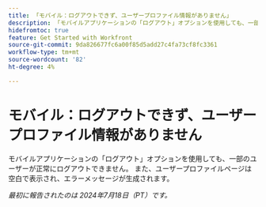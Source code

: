 ```yaml
---
title: 「モバイル：ログアウトできず、ユーザープロファイル情報がありません」
description: 「モバイルアプリケーションの「ログアウト」オプションを使用しても、一部のユーザーが正常にログアウトできません。 また、ユーザープロファイルページは空白で表示され、エラーメッセージが生成されます。」
hidefromtoc: true
feature: Get Started with Workfront
source-git-commit: 9da826677fc6a00f85d5add27c4fa73cf8fc3361
workflow-type: tm+mt
source-wordcount: '82'
ht-degree: 4%

---
```



# モバイル：ログアウトできず、ユーザープロファイル情報がありません

モバイルアプリケーションの「ログアウト」オプションを使用しても、一部のユーザーが正常にログアウトできません。 また、ユーザープロファイルページは空白で表示され、エラーメッセージが生成されます。

_最初に報告されたのは 2024年7月18日（PT）です。_
